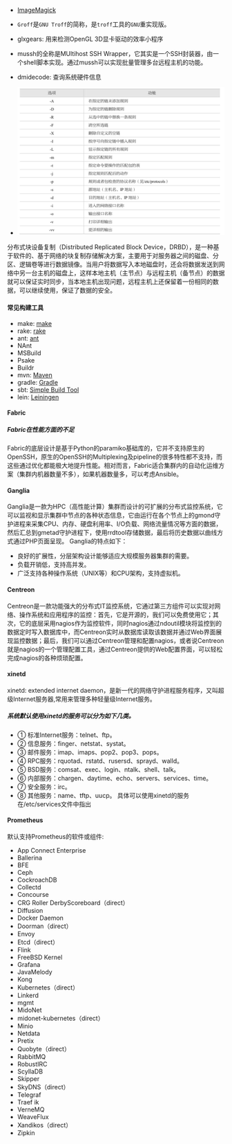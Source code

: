 
- [ImageMagick](www.imagemagick.org)
- `Groff`是`GNU Troff`的简称，是`troff`工具的`GNU`重实现版。
- glxgears: 用来检测OpenGL 3D显卡驱动的效率小程序
- mussh的全称是MUltihost SSH Wrapper，它其实是一个SSH封装器，由一个shell脚本实现。通过mussh可以实现批量管理多台远程主机的功能。
- dmidecode: 查询系统硬件信息

- ![iptables常用主选项](images/iptables-options.jpg)

分布式块设备复制（Distributed Replicated Block Device，DRBD），是一种基于软件的、基于网络的块复制存储解决方案，主要用于对服务器之间的磁盘、分区、逻辑卷等进行数据镜像。当用户将数据写入本地磁盘时，还会将数据发送到网络中另一台主机的磁盘上，这样本地主机（主节点）与远程主机（备节点）的数据就可以保证实时同步，当本地主机出现问题，远程主机上还保留着一份相同的数据，可以继续使用，保证了数据的安全。


#### 常见构建工具
- make: [make](https://www.gnu.org/software/make)
- rake: [rake](http://rake.rubyforge.org/)
- ant: [ant](http://ant.apache.org/)
- NAnt
- MSBuild
- Psake
- Buildr
- mvn: [Maven](http://maven.apache.org/)
- gradle: [Gradle](http://www.gradle.org/)
- sbt: [Simple Build Tool](http://www.scala-sbt.org/index.html)
- lein: [Leiningen](https://leiningen.org/)


#### Fabric
##### Fabric在性能方面的不足

Fabric的底层设计是基于Python的paramiko基础库的，它并不支持原生的OpenSSH，原生的OpenSSH的Multiplexing及pipeline的很多特性都不支持，而这些通过优化都能极大地提升性能。相对而言，Fabric适合集群内的自动化运维方案（集群内机器数量不多），如果机器数量多，可以考虑Ansible。

#### Ganglia

Ganglia是一款为HPC（高性能计算）集群而设计的可扩展的分布式监控系统，它可以监视和显示集群中节点的各种状态信息，它由运行在各个节点上的gmond守护进程来采集CPU、内存、硬盘利用率、I/O负载、网络流量情况等方面的数据，然后汇总到gmetad守护进程下，使用rrdtool存储数据，最后将历史数据以曲线方式通过PHP页面呈现。
Ganglia的特点如下：
- 良好的扩展性，分层架构设计能够适应大规模服务器集群的需要。
- 负载开销低，支持高并发。
- 广泛支持各种操作系统（UNIX等）和CPU架构，支持虚拟机。

#### Centreon
Centreon是一款功能强大的分布式IT监控系统，它通过第三方组件可以实现对网络、操作系统和应用程序的监控：首先，它是开源的，我们可以免费使用它；其次，它的底层采用nagios作为监控软件，同时nagios通过ndoutil模块将监控到的数据定时写入数据库中，而Centreon实时从数据库读取该数据并通过Web界面展现监控数据；最后，我们可以通过Centreon管理和配置nagios，或者说Centreon就是nagios的一个管理配置工具，通过Centreon提供的Web配置界面，可以轻松完成nagios的各种烦琐配置。

#### xinetd
xinetd: extended internet daemon，是新一代的网络守护进程服务程序，又叫超级Internet服务器,常用来管理多种轻量级Internet服务。

##### 系统默认使用xinetd的服务可以分为如下几类。
- ① 标准Internet服务：telnet、ftp。
- ② 信息服务：finger、netstat、systat。
- ③ 邮件服务：imap、imaps、pop2、pop3、pops。
- ④ RPC服务：rquotad、rstatd、rusersd、sprayd、walld。
- ⑤ BSD服务：comsat、exec、login、ntalk、shell、talk。
- ⑥ 内部服务：chargen、daytime、echo、servers、services、time。
- ⑦ 安全服务：irc。
- ⑧ 其他服务：name、tftp、uucp。
  具体可以使用xinetd的服务在/etc/services文件中指出

#### Prometheus
默认支持Prometheus的软件或组件:
- App Connect Enterprise
- Ballerina
- BFE
- Ceph
- CockroachDB
- Collectd
- Concourse
- CRG Roller DerbyScoreboard（direct）
- Diffusion
- Docker Daemon
- Doorman（direct）
- Envoy
- Etcd（direct）
- Flink
- FreeBSD Kernel
- Grafana
- JavaMelody
- Kong
- Kubernetes（direct）
- Linkerd
- mgmt
- MidoNet
- midonet-kubernetes（direct）
- Minio
- Netdata
- Pretix
- Quobyte（direct）
- RabbitMQ
- RobustIRC
- ScyllaDB
- Skipper
- SkyDNS（direct）
- Telegraf
- Traef ik
- VerneMQ
- WeaveFlux
- Xandikos（direct）
- Zipkin